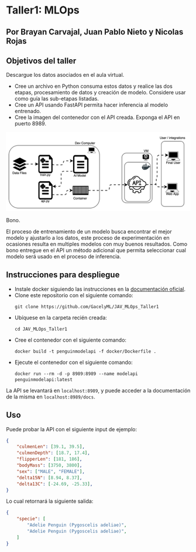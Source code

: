 # Taller1: MLOps

## Por Brayan Carvajal, Juan Pablo Nieto y Nicolas Rojas

## Objetivos del taller
Descargue los datos asociados en el aula virtual.

- Cree un archivo en Python consuma estos datos y realice las dos etapas, procesamiento de datos y creación de modelo. Considere usar como guía las sub-etapas listadas. 
- Cree un API usando FastAPI permita hacer inferencia al modelo entrenado.
- Cree la imagen del contenedor con el API creada. Exponga el API en puerto 8989.

![Nivel 0](img/lvl0.svg)

Bono.

El proceso de entrenamiento de un modelo busca encontrar el mejor modelo y ajustarlo a los datos, este proceso de experimentación en ocasiones resulta en multiples modelos con muy buenos resultados. Como bono entregue en el API un método adicional que permita seleccionar cual modelo será usado en el proceso de inferencia.

## Instrucciones para despliegue

- Instale docker siguiendo las instrucciones en la [documentación oficial](https://docs.docker.com/get-docker/).
- Clone este repositorio con el siguiente comando:
    ```shell
    git clone https://github.com/GacelyML/JAV_MLOps_Taller1
    ```
- Ubíquese en la carpeta recién creada:
    ```shell
    cd JAV_MLOps_Taller1
    ```
- Cree el contenedor con el siguiente comando:
    ```shell
    docker build -t penguinmodelapi -f docker/Dockerfile .
    ```
- Ejecute el contenedor con el siguiente comando:
    ```shell
    docker run --rm -d -p 8989:8989 --name modelapi penguinmodelapi:latest
    ```

La API se levantará en `localhost:8989`, y
puede acceder a la documentación de la misma en `localhost:8989/docs`.

## Uso

Puede probar la API con el siguiente input de ejemplo:

```json
{
    "culmenLen": [39.1, 39.5],
    "culmenDepth": [18.7, 17.4],
    "flipperLen": [181, 186],
    "bodyMass": [3750, 3800],
    "sex": ["MALE", "FEMALE"],
    "delta15N": [8.94, 8.37],
    "delta13C": [-24.69, -25.33],
}
```

Lo cual retornará la siguiente salida:

```json
{
    "specie": [
        "Adelie Penguin (Pygoscelis adeliae)",
        "Adelie Penguin (Pygoscelis adeliae)",
    ]
}
```
